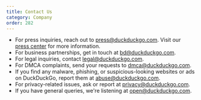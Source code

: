 ```yaml
---
title: Contact Us
category: Company
order: 282
---
```



- For press inquiries, reach out to [press@duckduckgo.com](mailto:press@duckduckgo.com). Visit our [press center](https://duckduckgo.com/press) for more information.
- For business partnerships, get in touch at [bd@duckduckgo.com](mailto:bd@duckduckgo.com).
- For legal inquiries, contact [legal@duckduckgo.com](mailto:legal@duckduckgo.com).
- For DMCA complaints, send your requests to [dmca@duckduckgo.com](mailto:dmca@duckduckgo.com).
- If you find any malware, phishing, or suspicious-looking websites or ads on DuckDuckGo, report them at [abuse@duckduckgo.com](mailto:abuse@duckduckgo.com).
- For privacy-related issues, ask or report at [privacy@duckduckgo.com](mailto:privacy@duckduckgo.com).
- If you have general queries, we're listening at [open@duckduckgo.com](mailto:open@duckduckgo.com).
